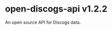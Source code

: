 [//]: # (x-release-please-start-version)

# open-discogs-api v1.2.2

[//]: # (x-release-please-end)
An open source API for Discogs data.
